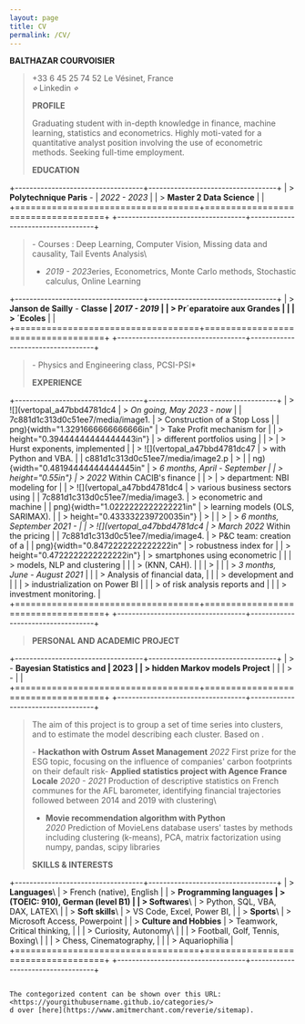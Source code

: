 ```yaml
---
layout: page
title: CV 
permalink: /CV/
---
```


**BALTHAZAR COURVOISIER**

> +33 6 45 25 74 52 Le Vésinet, France\
> *⋄* Linkedin *⋄*
>
> **PROFILE**
>
> Graduating student with in-depth knowledge in finance, machine
> learning, statistics and econometrics. Highly moti-vated for a
> quantitative analyst position involving the use of econometric
> methods. Seeking full-time employment.
>
> **EDUCATION**

+-----------------------------------+-----------------------------------+
| > **Polytechnique Paris** -       | *2022 - 2023*                     |
| > **Master 2 Data Science**       |                                   |
+===================================+===================================+
+-----------------------------------+-----------------------------------+

> \- Courses : Deep Learning, Computer Vision, Missing data and
> causality, Tail Events Analysis\
> - *2019 - 2023*eries, Econometrics, Monte Carlo methods, Stochastic
> calculus, Online Learning

+-----------------------------------+-----------------------------------+
| > **Janson de Sailly** - **Classe | *2017 - 2019*                     |
| > Pr´eparatoire aux Grandes       |                                   |
| > ´Ecoles**                       |                                   |
+===================================+===================================+
+-----------------------------------+-----------------------------------+

> \- Physics and Engineering class, PCSI-PSI\*
>
> **EXPERIENCE**

+-----------------------------------+-----------------------------------+
| > ![](vertopal_a47bbd4781dc4      | > *On going, May 2023 - now*      |
| 7c881d1c313d0c51ee7/media/image1. | > Construction of a Stop Loss     |
| png){width="1.3291666666666666in" | > Take Profit mechanism for       |
| > height="0.39444444444444443in"} | > different portfolios using      |
| >                                 | > Hurst exponents, implemented    |
| > ![](vertopal_a47bbd4781dc47     | > with Python and VBA.            |
| c881d1c313d0c51ee7/media/image2.p | >                                 |
| ng){width="0.48194444444444445in" | > *6 months, April - September    |
| > height="0.55in"}                | > 2022* Within CACIB's finance    |
| >                                 | > department: NBI modeling for    |
| > ![](vertopal_a47bbd4781dc4      | > various business sectors using  |
| 7c881d1c313d0c51ee7/media/image3. | > econometric and machine         |
| png){width="1.0222222222222221in" | > learning models (OLS, SARIMAX). |
| > height="0.433332239720035in"}   | >                                 |
| >                                 | > *6 months, September 2021 -     |
| > ![](vertopal_a47bbd4781dc4      | > March 2022* Within the pricing  |
| 7c881d1c313d0c51ee7/media/image4. | > P&C team: creation of a         |
| png){width="0.8472222222222222in" | > robustness index for            |
| > height="0.4722222222222222in"}  | > smartphones using econometric   |
|                                   | > models, NLP and clustering      |
|                                   | > (KNN, CAH).                     |
|                                   | >                                 |
|                                   | > *3 months, June - August 2021*  |
|                                   | > Analysis of financial data,     |
|                                   | > development and                 |
|                                   | > industrialization on Power BI   |
|                                   | > of risk analysis reports and    |
|                                   | > investment monitoring.          |
+===================================+===================================+
+-----------------------------------+-----------------------------------+

> **PERSONAL AND ACADEMIC PROJECT**

+-----------------------------------+-----------------------------------+
| > \- **Bayesian Statistics and    | 2023                              |
| > hidden Markov models Project**  |                                   |
| > -                               |                                   |
+===================================+===================================+
+-----------------------------------+-----------------------------------+

> The aim of this project is to group a set of time series into
> clusters, and to estimate the model describing each cluster. Based on
> .
>
> \- **Hackathon with Ostrum Asset Management** *2022* First prize for
> the ESG topic, focusing on the influence of companies' carbon
> footprints on their default risk- **Applied statistics project with
> Agence France Locale** *2020 - 2021* Production of descriptive
> statistics on French communes for the AFL barometer, identifying
> financial trajectories followed between 2014 and 2019 with clustering\
> - **Movie recommendation algorithm with Python**\
> *2020* Prediction of MovieLens database users' tastes by methods
> including clustering (k-means), PCA, matrix factorization using numpy,
> pandas, scipy libraries
>
> **SKILLS & INTERESTS**

+-----------------------------------+-----------------------------------+
| > **Languages**\                  | > French (native), English        |
| > **Programming languages         | > (TOEIC: 910), German (level B1) |
| > Softwares**\                    | > Python, SQL, VBA, DAX, LATEX\   |
| > **Soft skills**\                | > VS Code, Excel, Power BI,       |
| > **Sports**\                     | > Microsoft Access, Powerpoint    |
| > **Culture and Hobbies**         | > Teamwork, Critical thinking,    |
|                                   | > Curiosity, Autonomy\            |
|                                   | > Football, Golf, Tennis, Boxing\ |
|                                   | > Chess, Cinematography,          |
|                                   | > Aquariophilia                   |
+===================================+===================================+
+-----------------------------------+-----------------------------------+

```

The contegorized content can be shown over this URL: <https://yourgithubusername.github.io/categories/>
d over [here](https://www.amitmerchant.com/reverie/sitemap).
